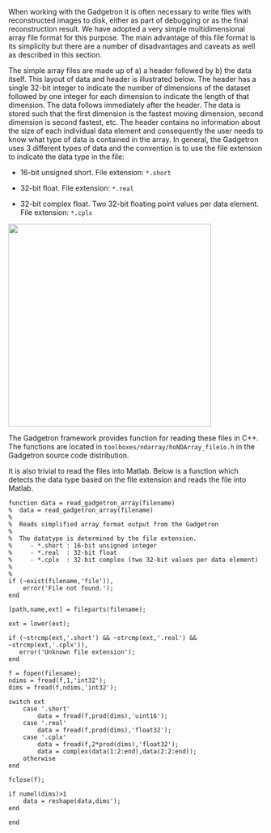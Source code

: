When working with the Gadgetron it is often necessary to write files with reconstructed images to disk, either as part of debugging or as the final reconstruction result. We have adopted a very simple multidimensional array file format for this purpose. The main advantage of this file format is its simplicity but there are a number of disadvantages and caveats as well as described in this section.

The simple array files are made up of a) a header followed by b) the data itself. This layout of data and header is illustrated below. The header has a single 32-bit integer to indicate the number of dimensions of the dataset followed by one integer for each dimension to indicate the length of that dimension. The data follows immediately after the header. The data is stored such that the first dimension is the fastest moving dimension, second dimension is second fastest, etc. The header contains no information about the size of each individual data element and consequently the user needs to know what type of data is contained in the array. In general, the Gadgetron uses 3 different types of data and the convention is to use the file extension to indicate the data type in the file:

-   16-bit unsigned short. File extension: `*.short`

-   32-bit float. File extension: `*.real`

-   32-bit complex float. Two 32-bit floating point values per data element. File extension: `*.cplx`

<img src="https://s3.amazonaws.com/gadgetron.github.io/figs/arrayfileformat.png" style="width: 400px;" />

The Gadgetron framework provides function for reading these files in C++. The functions are located in `toolboxes/ndarray/hoNDArray_fileio.h` in the Gadgetron source code distribution.

It is also trivial to read the files into Matlab. Below is a function which detects the data type based on the file extension and reads the file into Matlab.


    function data = read_gadgetron_array(filename)
    %  data = read_gadgetron_array(filename)
    %  
    %  Reads simplified array format output from the Gadgetron
    %
    %  The datatype is determined by the file extension.
    %     - *.short : 16-bit unsigned integer
    %     - *.real  : 32-bit float
    %     - *.cplx  : 32-bit complex (two 32-bit values per data element)
    %
    %
    if (~exist(filename,'file')),
        error('File not found.');
    end

    [path,name,ext] = fileparts(filename);

    ext = lower(ext);

    if (~strcmp(ext,'.short') && ~strcmp(ext,'.real') && ~strcmp(ext,'.cplx')),
       error('Unknown file extension'); 
    end

    f = fopen(filename);
    ndims = fread(f,1,'int32'); 
    dims = fread(f,ndims,'int32'); 

    switch ext
        case '.short'
            data = fread(f,prod(dims),'uint16'); 
        case '.real'
            data = fread(f,prod(dims),'float32'); 
        case '.cplx'
            data = fread(f,2*prod(dims),'float32'); 
            data = complex(data(1:2:end),data(2:2:end));
        otherwise     
    end

    fclose(f);

    if numel(dims)>1
        data = reshape(data,dims');
    end

    end

      
